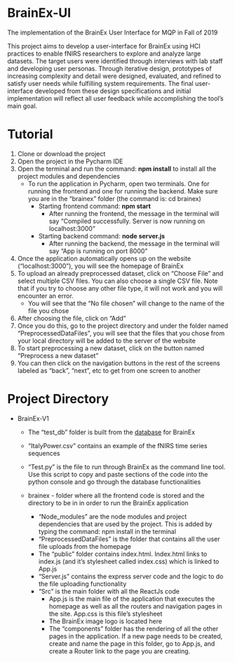 # BrainEx-UI
The implementation of the BrainEx User Interface for MQP in Fall of 2019

This project aims to develop a user-interface for BrainEx using HCI practices to enable fNIRS researchers to explore and analyze large datasets. The target users were identified through interviews with lab staff and developing user personas. Through iterative design, prototypes of increasing complexity and detail were designed, evaluated, and refined to satisfy user needs while fulfilling system requirements. The final user-interface developed from these design specifications and initial implementation will reflect all user feedback while accomplishing the tool’s main goal.

# Tutorial

1. Clone or download the project 
2. Open the project in the Pycharm IDE
3. Open the terminal and run the command: **npm install** to install all the project modules and dependencies
   * To run the application in Pycharm, open two terminals. One for running the frontend and one for running the backend. Make sure you are in the “brainex” folder (the command is: cd brainex)
     * Starting frontend command: **npm start**
       * After running the frontend, the message in the terminal will say “Compiled successfully. Server is now running on localhost:3000”
     * Starting backend command: **node server.js**
       * After running the backend, the message in the terminal will say “App is running on port 8000”
4. Once the application automatically opens up on the website (“localhost:3000”), you will see the homepage of BrainEx
5. To upload an already preprocessed dataset, click on “Choose File” and select multiple CSV files. You can also choose a single CSV file. Note that if you try to choose any other file type, it will not work and you will encounter an error. 
   * You will see that the “No file chosen” will change to the name of the file you chose
6. After choosing the file, click on “Add”
7. Once you do this, go to the project directory and under the folder named “PreprocessedDataFiles”, you will see that the files that you chose from your local directory will be added to the server of the website
8. To start preprocessing a new dataset, click on the button named “Preprocess a new dataset”
9. You can then click on the navigation buttons in the rest of the screens labeled as “back”, “next”, etc to get from one screen to another


# Project Directory
* BrainEx-V1 
  * The “test_db” folder is built from the [database](https://github.com/ApocalyVec/Genex) for BrainEx
  * “ItalyPower.csv” contains an example of the fNIRS time series sequences 
  * “Test.py” is the file to run through BrainEx as the command line tool. Use this script to copy and paste sections of the code into the python console and go through the database functionalities

  * brainex - folder where all the frontend code is stored and the directory to be in in order to run the BrainEx application
    * “Node_modules” are the node modules and project dependencies that are used by the project. This is added by typing the command: npm install in the terminal
    * “PreprocessedDataFiles” is the folder that contains all the user file uploads from the homepage
    * The “public” folder contains index.html. Index.html links to index.js (and it’s stylesheet called index.css) which is linked to App.js
    * “Server.js” contains the express server code and the logic to do the file uploading functionality
    * “Src” is the main folder with all the ReactJs code
      * App.js is the main file of the application that executes the homepage as well as all the routers and navigation pages in the site. App.css is this file’s stylesheet
      * The BrainEx image logo is located here
      * The “components” folder has the rendering of all the other pages in the application. If a new page needs to be created, create and name the page in this folder, go to App.js, and create a Router link to the page you are creating. 
